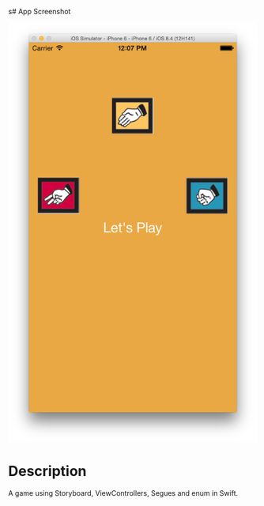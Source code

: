 s# App Screenshot

![image](../../Screenshots/RockPaperScissors.png)

# Description
A game using Storyboard, ViewControllers, Segues and enum in Swift.